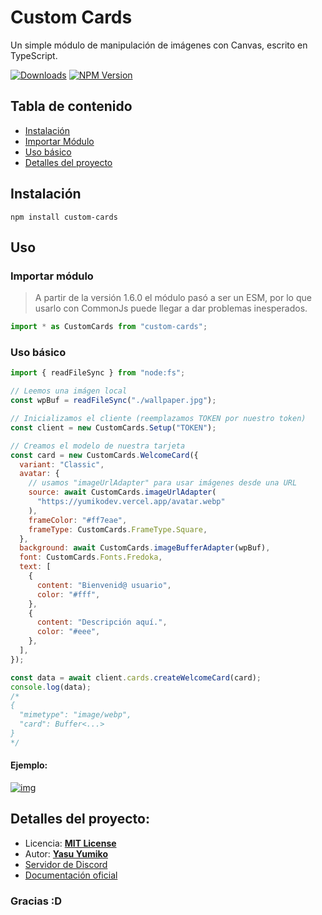 # Custom Cards

Un simple módulo de manipulación de imágenes con Canvas, escrito en TypeScript.

[![Downloads](https://img.shields.io/npm/dt/custom-cards.svg?maxAge=3600)](https://www.npmjs.com/package/custom-cards)
[![NPM Version](https://img.shields.io/npm/v/custom-cards.svg?maxAge=3600)](https://www.npmjs.com/package/custom-cards)

## Tabla de contenido

- [Instalación](#instalación)
- [Importar Módulo](#importar-módulo)
- [Uso básico](#uso-básico)
- [Detalles del proyecto](#detalles-del-proyecto)

## Instalación

```
npm install custom-cards
```

## Uso

### Importar módulo

> A partir de la versión 1.6.0 el módulo pasó a ser un ESM, por lo que usarlo con CommonJs puede llegar a dar problemas inesperados.

```js
import * as CustomCards from "custom-cards";
```

### Uso básico

```js
import { readFileSync } from "node:fs";

// Leemos una imágen local
const wpBuf = readFileSync("./wallpaper.jpg");

// Inicializamos el cliente (reemplazamos TOKEN por nuestro token)
const client = new CustomCards.Setup("TOKEN");

// Creamos el modelo de nuestra tarjeta
const card = new CustomCards.WelcomeCard({
  variant: "Classic",
  avatar: {
    // usamos "imageUrlAdapter" para usar imágenes desde una URL
    source: await CustomCards.imageUrlAdapter(
      "https://yumikodev.vercel.app/avatar.webp"
    ),
    frameColor: "#ff7eae",
    frameType: CustomCards.FrameType.Square,
  },
  background: await CustomCards.imageBufferAdapter(wpBuf),
  font: CustomCards.Fonts.Fredoka,
  text: [
    {
      content: "Bienvenid@ usuario",
      color: "#fff",
    },
    {
      content: "Descripción aquí.",
      color: "#eee",
    },
  ],
});

const data = await client.cards.createWelcomeCard(card);
console.log(data);
/*
{
  "mimetype": "image/webp",
  "card": Buffer<...>
}
*/
```

#### Ejemplo:

[![img](https://raw.githubusercontent.com/Yumiko0828/custom-cards/main/docs/img1.webp)](https://www.npmjs.com/package/custom-cards)

## Detalles del proyecto:

- Licencia: **[MIT License](LICENSE)**
- Autor: **[Yasu Yumiko](https://discord.com/users/752918867273187378)**
- [Servidor de Discord](https://discord.gg/YqUkagNPaw)
- [Documentación oficial](https://custom-cards-web.vercel.app/)

### Gracias :D
